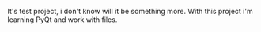 It's test project, i don't know will it be something more.
With this project i'm learning PyQt and work with files. 
